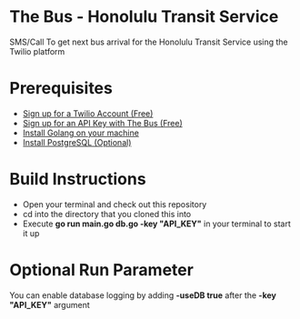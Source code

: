 # The Bus - Honolulu Transit Service
SMS/Call To get next bus arrival for the Honolulu Transit Service using the Twilio platform

# Prerequisites
- [Sign up for a Twilio Account (Free)](https://www.twilio.com/sign-up/try-twilio)
- [Sign up for an API Key with The Bus (Free)](http://api.thebus.org/)
- [Install Golang on your machine](http://golang.org/)
- [Install PostgreSQL (Optional)](http://www.postgresql.org/)

# Build Instructions
- Open your terminal and check out this repository
- cd into the directory that you cloned this into
- Execute **go run main.go db.go -key "API_KEY"** in your terminal to start it up

# Optional Run Parameter
You can enable database logging by adding **-useDB true** after the **-key "API_KEY"** argument

